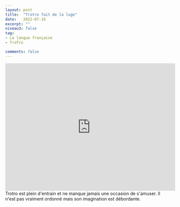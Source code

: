 ```yaml
---
layout: post
title:  "Trotro fait de la luge"
date:   2022-07-16
excerpt: ""
niveau3: false
tag:
- La langue française
- TroTro

comments: false
---
```

<center>
<img style="display: none;" src="/assets/img/thumbnails/trotro-16.jpg" alt="" width="1" height="1">
<iframe width="542px" height="406px" src="https://www.youtube.com/embed/0N5LcrXXhDs?rel=0&controls=1&showinfo=0&modestbranding=1&enablejsapi=1" allowfullscreen frameborder="0" ></iframe></center>
Trotro est plein d'entrain et ne manque jamais une occasion de s'amuser. Il n'est pas vraiment ordonné mais son imagination est débordante. 

